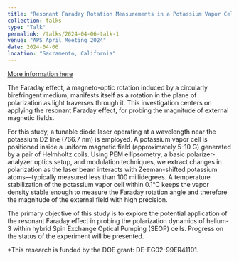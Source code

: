 ```yaml
---
title: "Resonant Faraday Rotation Measurements in a Potassium Vapor Cell."
collection: talks
type: "Talk"
permalink: /talks/2024-04-06-talk-1
venue: "APS April Meeting 2024"
date: 2024-04-06
location: "Sacramento, California"
---
```


[More information here](https://meetings.aps.org/Meeting/APR24/Session/T08.6#:~:text=The%20Faraday%20effect,%20a%20magneto-optic%20rotation%20induced%20by%20a%20circularly)

The Faraday effect, a magneto-optic rotation induced by a circularly birefringent medium, manifests itself as a rotation in the plane of polarization as light traverses through it. This investigation centers on applying the resonant Faraday effect, for probing the magnitude of external magnetic fields.

For this study, a tunable diode laser operating at a wavelength near the potassium D2 line (766.7 nm) is employed. A potassium vapor cell is positioned inside a uniform magnetic field (approximately 5-10 G) generated by a pair of Helmholtz coils. Using PEM ellipsometry, a basic polarizer-analyzer optics setup, and modulation techniques, we extract changes in polarization as the laser beam interacts with Zeeman-shifted potassium atoms—typically measured less than 100 millidegrees. A temperature stabilization of the potassium vapor cell within 0.1°C keeps the vapor density stable enough to measure the Faraday rotation angle and therefore the magnitude of the external field with high precision.

The primary objective of this study is to explore the potential application of the resonant Faraday effect in probing the polarization dynamics of helium-3 within hybrid Spin Exchange Optical Pumping (SEOP) cells. Progress on the status of the experiment will be presented.

*This research is funded by the DOE grant: DE-FG02-99ER41101.
